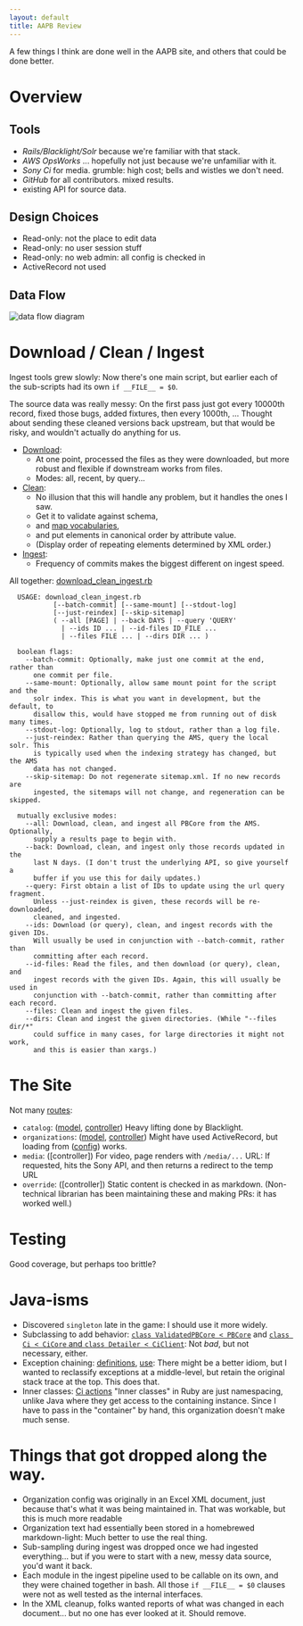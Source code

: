 ```yaml
---
layout: default
title: AAPB Review
---
```


A few things I think are done well in the AAPB site,
and others that could be done better.

<!--more-->

# Overview

## Tools

- *Rails/Blacklight/Solr* because we're familiar with that stack.
- *AWS OpsWorks* ... hopefully not just because we're unfamiliar with it.
- *Sony Ci* for media. grumble: high cost; bells and wistles we don't need.
- *GitHub* for all contributors. mixed results.
- existing API for source data.

## Design Choices

- Read-only: not the place to edit data
- Read-only: no user session stuff
- Read-only: no web admin: all config is checked in
- ActiveRecord not used

## Data Flow

![data flow diagram](https://cdn.rawgit.com/WGBH/AAPB2/master/docs/aapb-data-flow.svg?v2)


# Download / Clean / Ingest

Ingest tools grew slowly: Now there's one main script, but earlier
each of the sub-scripts had its own `if __FILE__ = $0`.

The source data was really messy: On the first pass just got every 10000th 
record, fixed those bugs, added fixtures, then every 1000th, ... Thought about
sending these cleaned versions back upstream, but that would be risky, and 
wouldn't actually do anything for us.

- [Download](https://github.com/WGBH/AAPB2/blob/master/scripts/lib/downloader.rb):
  - At one point, processed the files as they were downloaded,
    but more robust and flexible if downstream works from files.
  - Modes: all, recent, by query...
- [Clean](https://github.com/WGBH/AAPB2/blob/master/scripts/lib/cleaner.rb): 
  - No illusion that this will handle any problem, but it handles the ones I saw.
  - Get it to validate against schema,
  - and [map vocabularies](https://github.com/WGBH/AAPB2/blob/master/app/models/vocab_map.rb),
  - and put elements in canonical order by attribute value.
  - (Display order of repeating elements determined by XML order.)
- [Ingest](https://github.com/WGBH/AAPB2/blob/master/scripts/lib/pb_core_ingester.rb):
  - Frequency of commits makes the biggest different on ingest speed.

All together: [download_clean_ingest.rb](https://github.com/WGBH/AAPB2/blob/master/scripts/download_clean_ingest.rb)
```
  USAGE: download_clean_ingest.rb
           [--batch-commit] [--same-mount] [--stdout-log]
           [--just-reindex] [--skip-sitemap]
           ( --all [PAGE] | --back DAYS | --query 'QUERY'
             | --ids ID ... | --id-files ID_FILE ...
             | --files FILE ... | --dirs DIR ... )

  boolean flags:
    --batch-commit: Optionally, make just one commit at the end, rather than
      one commit per file.
    --same-mount: Optionally, allow same mount point for the script and the
      solr index. This is what you want in development, but the default, to
      disallow this, would have stopped me from running out of disk many times.
    --stdout-log: Optionally, log to stdout, rather than a log file.
    --just-reindex: Rather than querying the AMS, query the local solr. This
      is typically used when the indexing strategy has changed, but the AMS
      data has not changed.
    --skip-sitemap: Do not regenerate sitemap.xml. If no new records are
      ingested, the sitemaps will not change, and regeneration can be skipped.

  mutually exclusive modes:
    --all: Download, clean, and ingest all PBCore from the AMS. Optionally,
      supply a results page to begin with.
    --back: Download, clean, and ingest only those records updated in the
      last N days. (I don't trust the underlying API, so give yourself a
      buffer if you use this for daily updates.)
    --query: First obtain a list of IDs to update using the url query fragment.
      Unless --just-reindex is given, these records will be re-downloaded,
      cleaned, and ingested.
    --ids: Download (or query), clean, and ingest records with the given IDs.
      Will usually be used in conjunction with --batch-commit, rather than
      committing after each record.
    --id-files: Read the files, and then download (or query), clean, and
      ingest records with the given IDs. Again, this will usually be used in
      conjunction with --batch-commit, rather than committing after each record.
    --files: Clean and ingest the given files.
    --dirs: Clean and ingest the given directories. (While "--files dir/*"
      could suffice in many cases, for large directories it might not work,
      and this is easier than xargs.)
```

# The Site

Not many [routes](https://github.com/WGBH/AAPB2/blob/master/config/routes.rb):
- `catalog`: ([model](https://github.com/WGBH/AAPB2/blob/master/app/models/pb_core.rb), 
  [controller](https://github.com/WGBH/AAPB2/blob/master/app/controllers/catalog_controller.rb))
  Heavy lifting done by Blacklight.
- `organizations`: ([model](https://github.com/WGBH/AAPB2/blob/master/app/models/organization.rb), 
  [controller](https://github.com/WGBH/AAPB2/blob/master/app/controllers/organizations_controller.rb))
  Might have used ActiveRecord, but loading from 
  ([config](https://github.com/WGBH/AAPB2/blob/master/config/organizations.yml)) works.
- `media`: ([controller]) For video, page renders with `/media/...` URL: If requested, hits the Sony API,
  and then returns a redirect to the temp URL
- `override`: ([controller]) Static content is checked in as markdown. (Non-technical librarian has been
  maintaining these and making PRs: it has worked well.)

# Testing

Good coverage, but perhaps too brittle?

# Java-isms

- Discovered `singleton` late in the game: I should use it more widely.
- Subclassing to add behavior: 
  [`class ValidatedPBCore < PBCore`](https://github.com/WGBH/AAPB2/blob/master/app/models/validated_pb_core.rb)
  and
  [`class Ci < CiCore` and `class Detailer < CiClient`](https://github.com/WGBH/AAPB2/blob/master/scripts/ci/ci.rb):
  Not *bad*, but not necessary, either.
- Exception chaining: 
  [definitions](https://github.com/WGBH/AAPB2/blob/master/scripts/lib/pb_core_ingester.rb#L108),
  [use](https://github.com/WGBH/AAPB2/blob/master/scripts/download_clean_ingest.rb#L170):
  There might be a better idiom, but I wanted to reclassify exceptions at a middle-level,
  but retain the original stack trace at the top. This does that.
- Inner classes: [Ci actions](https://github.com/WGBH/AAPB2/blob/master/scripts/ci/ci.rb#L50)
  "Inner classes" in Ruby are just namespacing, unlike Java where they get access to the containing instance.
  Since I have to pass in the "container" by hand, this organization doesn't make much sense.


# Things that got dropped along the way.

- Organization config was originally in an Excel XML document,
  just because that's what it was being maintained in. That was 
  workable, but this is much more readable
- Organization text had essentially been stored in a homebrewed
  markdown-light: Much better to use the real thing.
- Sub-sampling during ingest was dropped once we had ingested
  everything... but if you were to start with a new, messy data source,
  you'd want it back.
- Each module in the ingest pipeline used to be callable on its own,
  and they were chained together in bash. All those `if __FILE__ = $0`
  clauses were not as well tested as the internal interfaces. 
- In the XML cleanup, folks wanted reports of what was changed in
  each document... but no one has ever looked at it. Should remove.
